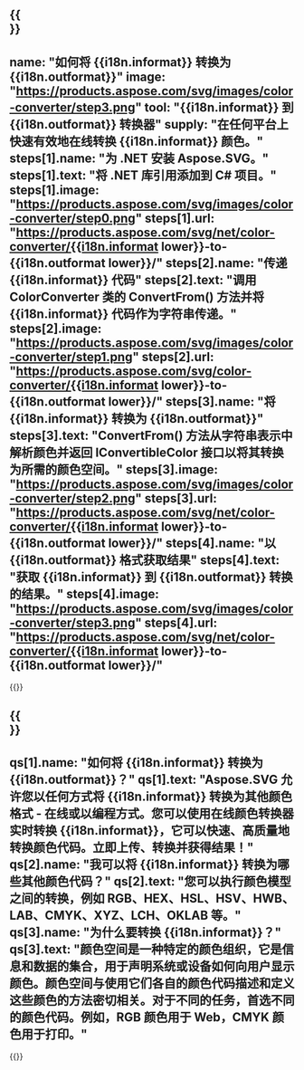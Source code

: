 ﻿---
meta: true
translation: true
deploy: false
---

{{<section howto>}}
---
name: "如何将 {{i18n.informat}} 转换为 {{i18n.outformat}}"
image: "https://products.aspose.com/svg/images/color-converter/step3.png"
tool: "{{i18n.informat}} 到 {{i18n.outformat}} 转换器"
supply: "在任何平台上快速有效地在线转换 {{i18n.informat}} 颜色。"
steps[1].name: "为 .NET 安装 Aspose.SVG。"
steps[1].text: "将 .NET 库引用添加到 C# 项目。"
steps[1].image: "https://products.aspose.com/svg/images/color-converter/step0.png"
steps[1].url: "https://products.aspose.com/svg/net/color-converter/{{i18n.informat lower}}-to-{{i18n.outformat lower}}/"
steps[2].name: "传递 {{i18n.informat}} 代码"
steps[2].text: "调用 ColorConverter 类的 ConvertFrom() 方法并将 {{i18n.informat}} 代码作为字符串传递。"
steps[2].image: "https://products.aspose.com/svg/images/color-converter/step1.png"
steps[2].url: "https://products.aspose.com/svg/color-converter/{{i18n.informat lower}}-to-{{i18n.outformat lower}}/"
steps[3].name: "将 {{i18n.informat}} 转换为 {{i18n.outformat}}"
steps[3].text: "ConvertFrom() 方法从字符串表示中解析颜色并返回 IConvertibleColor 接口以将其转换为所需的颜色空间。"
steps[3].image: "https://products.aspose.com/svg/images/color-converter/step2.png"
steps[3].url: "https://products.aspose.com/svg/net/color-converter/{{i18n.informat lower}}-to-{{i18n.outformat lower}}/"
steps[4].name: "以 {{i18n.outformat}} 格式获取结果"
steps[4].text: "获取 {{i18n.informat}} 到 {{i18n.outformat}} 转换的结果。"
steps[4].image: "https://products.aspose.com/svg/images/color-converter/step3.png"
steps[4].url: "https://products.aspose.com/svg/net/color-converter/{{i18n.informat lower}}-to-{{i18n.outformat lower}}/"
---

{{<import path="/meta/schemas.md" section="howto">}}

{{<section faq>}}
---
qs[1].name: "如何将 {{i18n.informat}} 转换为 {{i18n.outformat}}？"
qs[1].text: "Aspose.SVG 允许您以任何方式将 {{i18n.informat}} 转换为其他颜色格式 - 在线或以编程方式。您可以使用在线颜色转换器实时转换 {{i18n.informat}}，它可以快速、高质量地转换颜色代码。立即上传、转换并获得结果！"
qs[2].name: "我可以将 {{i18n.informat}} 转换为哪些其他颜色代码？"
qs[2].text: "您可以执行颜色模型之间的转换，例如 RGB、HEX、HSL、HSV、HWB、LAB、CMYK、XYZ、LCH、OKLAB 等。"
qs[3].name: "为什么要转换 {{i18n.informat}}？"
qs[3].text: "颜色空间是一种特定的颜色组织，它是信息和数据的集合，用于声明系统或设备如何向用户显示颜色。颜色空间与使用它们各自的颜色代码描述和定义这些颜色的方法密切相关。对于不同的任务，首选不同的颜色代码。例如，RGB 颜色用于 Web，CMYK 颜色用于打印。"
---

{{<import path="/meta/schemas.md" section="faq">}}

